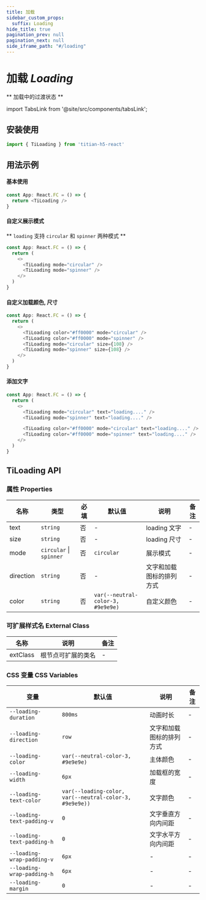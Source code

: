 ```yaml
---
title: 加载
sidebar_custom_props:
  suffix: Loading
hide_title: true
pagination_prev: null
pagination_next: null
side_iframe_path: "#/loading"
---
```


# 加载 _Loading_

** 加载中的过渡状态 **

import TabsLink from '@site/src/components/tabsLink';

<TabsLink id="tiloading-api" />

## 安装使用

```typescript showLineNumbers
import { TiLoading } from 'titian-h5-react'
```

## 用法示例
#### 基本使用

```typescript jsx showLineNumbers
const App: React.FC = () => {
  return <TiLoading />
}
```

#### 自定义展示模式

** `loading` 支持 `circular` 和 `spinner` 两种模式 **

```typescript jsx showLineNumbers
const App: React.FC = () => {
  return (
    <>
      <TiLoading mode="circular" />
      <TiLoading mode="spinner" />
    </>
  )
}
```

#### 自定义加载颜色, 尺寸

```typescript jsx showLineNumbers
const App: React.FC = () => {
  return (
    <>
      <TiLoading color="#ff0000" mode="circular" />
      <TiLoading color="#ff0000" mode="spinner" />
      <TiLoading mode="circular" size={108} />
      <TiLoading mode="spinner" size={108} />
    </>
  )
}
```

#### 添加文字

```typescript jsx showLineNumbers
const App: React.FC = () => {
  return (
    <>
      <TiLoading mode="circular" text="loading...." />
      <TiLoading mode="spinner" text="loading...." />

      <TiLoading color="#ff0000" mode="circular" text="loading...." />
      <TiLoading color="#ff0000" mode="spinner" text="loading...." />
    </>
  )
}
```

## TiLoading API

### 属性 **Properties**

| 名称      | 类型     | 必填 | 默认值     | 说明                                    | 备注 |
| --------- | -------- | ---- | ---------- | --------------------------------------- | ---- |
| text      | `string` | 否   | -          | loading 文字                            |  -    |
| size      | `string` | 否   | -          | loading 尺寸                            |   -   |
| mode      | `circular` \| `spinner` | 否   | `circular` | 展示模式  |     - |
| direction | `string` | 否   | -  | 文字和加载图标的排列方式 |     - |
| color     | `string` | 否   | `var(--neutral-color-3, #9e9e9e)` | 自定义颜色 | - |

### 可扩展样式名 **External Class**

| 名称     | 说明               | 备注 |
| -------- | ------------------ | ---- |
| extClass | 根节点可扩展的类名 | -    |

### CSS 变量 **CSS Variables**

| 变量                     | 默认值 | 说明                     | 备注 |
| ------------------------ | -------- | ---------------- | ---- |
| `--loading-duration`       | `800ms` | 动画时长                 | -    |
| `--loading-direction`      | `row` | 文字和加载图标的排列方式 | -    |
| `--loading-color`          | `var(--neutral-color-3, #9e9e9e)` | 主体颜色                 | -    |
| `--loading-width`          | `6px` | 加载框的宽度  | -    |
| `--loading-text-color`     | `var(--loading-color, var(--neutral-color-3, #9e9e9e))` | 文字颜色  | -    |
| `--loading-text-padding-v` | `0`  | 文字垂直方向内间距       | -    |
| `--loading-text-padding-h` | `0` | 文字水平方向内间距       | -    |
| `--loading-wrap-padding-v` | `6px` | - | - |
| `--loading-wrap-padding-h` | `6px` | - | - |
| `--loading-margin` | `0` | - | - |
